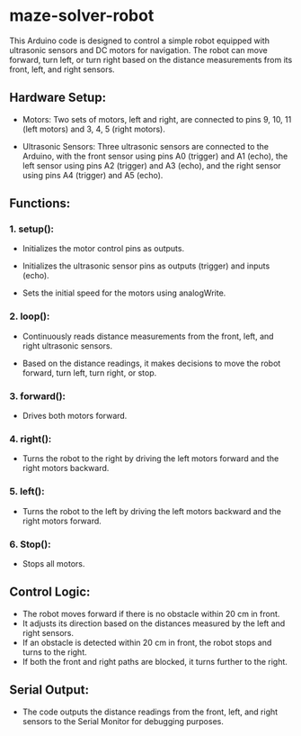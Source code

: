 # maze-solver-robot
This Arduino code is designed to control a simple robot equipped with ultrasonic sensors and DC motors for navigation. The robot can move forward, turn left, or turn right based on the distance measurements from its front, left, and right sensors.

## Hardware Setup:
-  Motors: Two sets of motors, left and right, are connected to pins 9, 10, 11 (left motors) and 3, 4, 5 (right motors).
*  Ultrasonic Sensors: Three ultrasonic sensors are connected to the Arduino, with the front sensor using pins A0 (trigger) and A1 (echo), the left sensor using pins A2 (trigger) and A3 (echo), and the right sensor using pins A4 (trigger) and A5 (echo).
## Functions:
### 1.  setup():

   - Initializes the motor control pins as outputs.
   * Initializes the ultrasonic sensor pins as outputs (trigger) and inputs (echo).
   + Sets the initial speed for the motors using analogWrite.
### 2. loop():

   - Continuously reads distance measurements from the front, left, and right ultrasonic sensors.
   * Based on the distance readings, it makes decisions to move the robot forward, turn left, turn right, or stop.
    
### 3. forward():

   - Drives both motors forward.
### 4. right():

   - Turns the robot to the right by driving the left motors forward and the right motors backward.
### 5. left():

   - Turns the robot to the left by driving the left motors backward and the right motors forward.
### 6. Stop():

   - Stops all motors.
## Control Logic:
   - The robot moves forward if there is no obstacle within 20 cm in front.
   - It adjusts its direction based on the distances measured by the left and right sensors.
   - If an obstacle is detected within 20 cm in front, the robot stops and turns to the right.
   - If both the front and right paths are blocked, it turns further to the right.
## Serial Output:
   - The code outputs the distance readings from the front, left, and right sensors to the Serial Monitor for debugging purposes.

